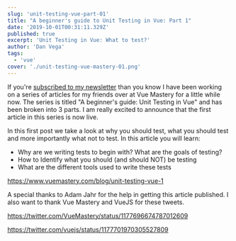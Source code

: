 ```yaml
---
slug: 'unit-testing-vue-part-01'
title: "A beginner's guide to Unit Testing in Vue: Part 1"
date: '2019-10-01T00:31:11.329Z'
published: true
excerpt: 'Unit Testing in Vue: What to test?'
author: 'Dan Vega'
tags:
  - 'vue'
cover: './unit-testing-vue-mastery-01.png'
---
```


If you're [subscribed to my newsletter](https://www.danvega.dev/signup/) than you know I have been working on a series of articles for my friends over at Vue Mastery for a little while now. The series is titled "A beginner's guide: Unit Testing in Vue" and has been broken into 3 parts. I am really excited to announce that the first article in this series is now live.

In this first post we take a look at why you should test, what you should test and more importantly what not to test. In this article you will learn:

- Why are we writing tests to begin with? What are the goals of testing?
- How to Identify what you should (and should NOT) be testing
- What are the different tools used to write these tests

https://www.vuemastery.com/blog/unit-testing-vue-1

A special thanks to Adam Jahr for the help in getting this article published. I also want to thank Vue Mastery and VueJS for these tweets.

https://twitter.com/VueMastery/status/1177696674787012609

https://twitter.com/vuejs/status/1177701970305527809
